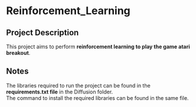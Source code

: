 # Reinforcement_Learning
## Project Description
This project aims to perform **reinforcement learning to play the game atari breakout**.<br>
## Notes
The libraries required to run the project can be found in the **requirements.txt file** in the Diffusion folder.<br>
The command to install the required libraries can be found in the same file.
